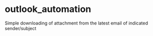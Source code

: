# outlook_automation
Simple downloading of attachment from the latest email of indicated sender/subject
